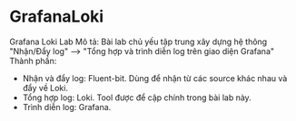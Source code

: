 # GrafanaLoki
Grafana Loki Lab
Mô tả: Bài lab chủ yếu tập trung xây dựng hệ thông "Nhận/Đẩy log" --> "Tổng hợp và trình diễn log trên giao diện Grafana"
Thành phần:
- Nhận và đẩy log: Fluent-bit. Dùng để nhận từ các source khác nhau và đẩy về Loki.
- Tổng hợp log: Loki. Tool được để cập chính trong bài lab này.
- Trình diễn log: Grafana.
